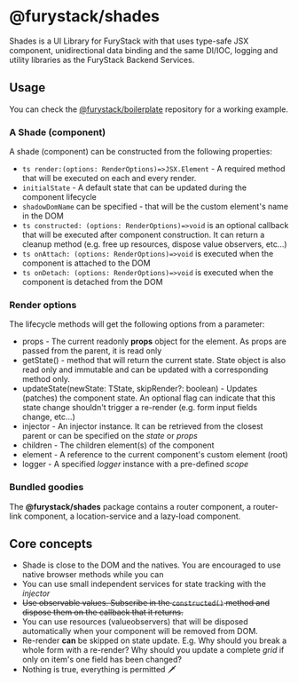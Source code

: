 # @furystack/shades

Shades is a UI Library for FuryStack with that uses type-safe JSX component, unidirectional data binding and the same DI/IOC, logging and utility libraries as the FuryStack Backend Services.

## Usage

You can check the [@furystack/boilerplate](https://github.com/furystack/boilerplate) repository for a working example.

### A Shade (component)

A shade (component) can be constructed from the following properties:

- `ts render:(options: RenderOptions)=>JSX.Element` - A required method that will be executed on each and every render.
- `initialState` - A default state that can be updated during the component lifecycle
- `shadowDomName` can be specified - that will be the custom element's name in the DOM
- `ts constructed: (options: RenderOptions)=>void` is an optional callback that will be executed after component construction. It can return a cleanup method (e.g. free up resources, dispose value observers, etc...)
- `ts onAttach: (options: RenderOptions)=>void` is executed when the component is attached to the DOM
- `ts onDetach: (options: RenderOptions)=>void` is executed when the component is detached from the DOM

### Render options

The lifecycle methods will get the following options from a parameter:

- props - The current readonly **props** object for the element. As props are passed from the parent, it is read only
- getState() - method that will return the current state. State object is also read only and immutable and can be updated with a corresponding method only.
- updateState(newState: TState, skipRender?: boolean) - Updates (patches) the component state. An optional flag can indicate that this state change shouldn't trigger a re-render (e.g. form input fields change, etc...)
- injector - An injector instance. It can be retrieved from the closest parent or can be specified on the _state_ or _props_
- children - The children element(s) of the component
- element - A reference to the current component's custom element (root)
- logger - A specified _logger_ instance with a pre-defined _scope_

### Bundled goodies

The **@furystack/shades** package contains a router component, a router-link component, a location-service and a lazy-load component.

## Core concepts

- Shade is close to the DOM and the natives. You are encouraged to use native browser methods while you can
- You can use small independent services for state tracking with the _injector_
- ~~Use observable values. Subscribe in the `constructed()` method and dispose them on the callback that it returns.~~
- You can use resources (valueobservers) that will be disposed automatically when your component will be removed from DOM.
- Re-render **can** be skipped on state update. E.g. Why should you break a whole form with a re-render? Why should you update a complete _grid_ if only on item's one field has been changed?
- Nothing is true, everything is permitted 🗡
